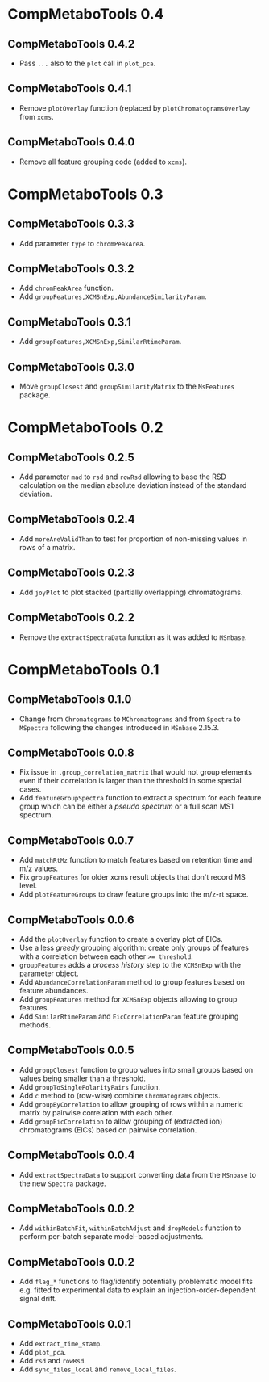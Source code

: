 # CompMetaboTools 0.4

## CompMetaboTools 0.4.2

- Pass `...` also to the `plot` call in `plot_pca`.

## CompMetaboTools 0.4.1

- Remove `plotOverlay` function (replaced by `plotChromatogramsOverlay` from
  `xcms`.

## CompMetaboTools 0.4.0

- Remove all feature grouping code (added to `xcms`).

# CompMetaboTools 0.3

## CompMetaboTools 0.3.3

- Add parameter `type` to `chromPeakArea`.

## CompMetaboTools 0.3.2

- Add `chromPeakArea` function.
- Add `groupFeatures,XCMSnExp,AbundanceSimilarityParam`.

## CompMetaboTools 0.3.1

- Add `groupFeatures,XCMSnExp,SimilarRtimeParam`.

## CompMetaboTools 0.3.0

- Move `groupClosest` and `groupSimilarityMatrix` to the `MsFeatures` package.


# CompMetaboTools 0.2

## CompMetaboTools 0.2.5

- Add parameter `mad` to `rsd` and `rowRsd` allowing to base the RSD calculation
  on the median absolute deviation instead of the standard deviation.

## CompMetaboTools 0.2.4

- Add `moreAreValidThan` to test for proportion of non-missing values in rows
  of a matrix.

## CompMetaboTools 0.2.3

- Add `joyPlot` to plot stacked (partially overlapping) chromatograms.

## CompMetaboTools 0.2.2

- Remove the `extractSpectraData` function as it was added to `MSnbase`.


# CompMetaboTools 0.1

## CompMetaboTools 0.1.0

- Change from `Chromatograms` to `MChromatograms` and from `Spectra` to
  `MSpectra` following the changes introduced in `MSnbase` 2.15.3.


## CompMetaboTools 0.0.8

- Fix issue in `.group_correlation_matrix` that would not group elements even if
  their correlation is larger than the threshold in some special cases.
- Add `featureGroupSpectra` function to extract a spectrum for each feature
  group which can be either a *pseudo spectrum* or a full scan MS1 spectrum.


## CompMetaboTools 0.0.7

- Add `matchRtMz` function to match features based on retention time and m/z 
  values.
- Fix `groupFeatures` for older xcms result objects that don't record MS level.
- Add `plotFeatureGroups` to draw feature groups into the m/z-rt space.

## CompMetaboTools 0.0.6

- Add the `plotOverlay` function to create a overlay plot of EICs.
- Use a less *greedy* grouping algorithm: create only groups of features with
  a correlation between each other `>= threshold`.
- `groupFeatures` adds a *process history* step to the `XCMSnExp` with the
  parameter object.
- Add `AbundanceCorrelationParam` method to group features based on feature
  abundances.
- Add `groupFeatures` method for `XCMSnExp` objects allowing to group features.
- Add `SimilarRtimeParam` and `EicCorrelationParam` feature grouping methods.

## CompMetaboTools 0.0.5

- Add `groupClosest` function to group values into small groups based on values
  being smaller than a threshold.
- Add `groupToSinglePolarityPairs` function.
- Add `c` method to (row-wise) combine `Chromatograms` objects.
- Add `groupByCorrelation` to allow grouping of rows within a numeric matrix
  by pairwise correlation with each other.
- Add `groupEicCorrelation` to allow grouping of (extracted ion) chromatograms 
  (EICs) based on pairwise correlation.

## CompMetaboTools 0.0.4

- Add `extractSpectraData` to support converting data from the `MSnbase` to the
  new `Spectra` package.

## CompMetaboTools 0.0.2

- Add `withinBatchFit`, `withinBatchAdjust` and `dropModels` function to perform
  per-batch separate model-based adjustments.

## CompMetaboTools 0.0.2

- Add `flag_*` functions to flag/identify potentially problematic model fits
  e.g. fitted to experimental data to explain an injection-order-dependent
  signal drift.

## CompMetaboTools 0.0.1

- Add `extract_time_stamp`.
- Add `plot_pca`.
- Add `rsd` and `rowRsd`.
- Add `sync_files_local` and `remove_local_files`.
